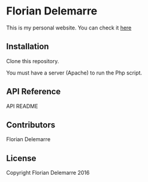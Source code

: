 # Florian Delemarre

This is my personal website.
You can check it [here](http://floriandelemarre.com)

## Installation

Clone this repository.

You must have a server (Apache) to run the Php script.

## API Reference

API README

## Contributors

Florian Delemarre

## License

Copyright Florian Delemarre 2016
